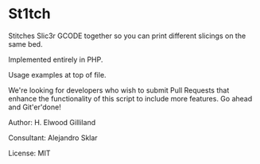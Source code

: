 # St1tch

Stitches Slic3r GCODE together so you can print different slicings on the same bed.

Implemented entirely in PHP.

Usage examples at top of file.

We're looking for developers who wish to submit Pull Requests that enhance the functionality of this script to include more features.  Go ahead and Git'er'done!

Author: H. Elwood Gilliland

Consultant: Alejandro Sklar

License: MIT
